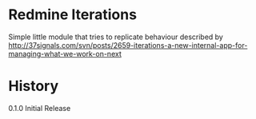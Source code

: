 # Redmine Iterations

Simple little module that tries to replicate behaviour described by
http://37signals.com/svn/posts/2659-iterations-a-new-internal-app-for-managing-what-we-work-on-next

# History

0.1.0 Initial Release
